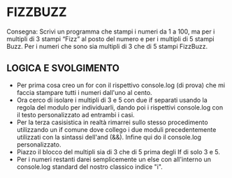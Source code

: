 FIZZBUZZ
===
Consegna:
Scrivi un programma che stampi i numeri da 1 a 100,
ma per i multipli di 3 stampi “Fizz” al posto del numero e per i multipli di 5 stampi Buzz.
Per i numeri che sono sia multipli di 3 che di 5 stampi FizzBuzz.
## LOGICA E SVOLGIMENTO
- Per prima cosa creo un for con il rispettivo console.log (di prova) che mi faccia stampare tutti i numeri dall'uno al cento.
- Ora cerco di isolare i multipli di 3 e 5 con due if separati usando la regola del modulo per individuarli, dando poi i rispettivi console.log con il testo personalizzato ad entrambi i casi.
- Per la terza casisistica in realtà rimarrei sullo stesso procedimento utilizzando un if comune dove collego i due moduli precedentemente utilizzati con la sintassi dell'and (&&). Infine qui do il console.log personalizzato.
- Piazzo il blocco del multipli sia di 3 che di 5 prima degli If di solo 3 e 5.
- Per i numeri restanti darei semplicemente un else con all'interno un console.log standard del nostro classico indice "i".